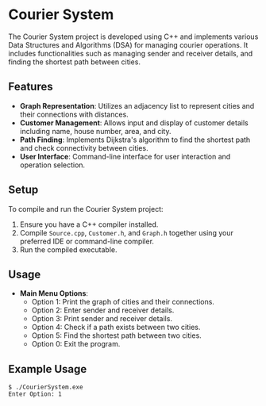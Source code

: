 # Courier System

The Courier System project is developed using C++ and implements various Data Structures and Algorithms (DSA) for managing courier operations. It includes functionalities such as  managing sender and receiver details, and finding the shortest path between cities.

## Features

- **Graph Representation**: Utilizes an adjacency list to represent cities and their connections with distances.
- **Customer Management**: Allows input and display of customer details including name, house number, area, and city.
- **Path Finding**: Implements Dijkstra's algorithm to find the shortest path and check connectivity between cities.
- **User Interface**: Command-line interface for user interaction and operation selection.

## Setup

To compile and run the Courier System project:
1. Ensure you have a C++ compiler installed.
2. Compile `Source.cpp`, `Customer.h`, and `Graph.h` together using your preferred IDE or command-line compiler.
3. Run the compiled executable.

## Usage

- **Main Menu Options**:
  - Option 1: Print the graph of cities and their connections.
  - Option 2: Enter sender and receiver details.
  - Option 3: Print sender and receiver details.
  - Option 4: Check if a path exists between two cities.
  - Option 5: Find the shortest path between two cities.
  - Option 0: Exit the program.

## Example Usage

```plaintext
$ ./CourierSystem.exe
Enter Option: 1
